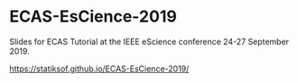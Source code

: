 # ECAS-EsCience-2019
Slides for ECAS Tutorial at the IEEE eScience conference 24-27 September 2019.

https://statiksof.github.io/ECAS-EsCience-2019/
